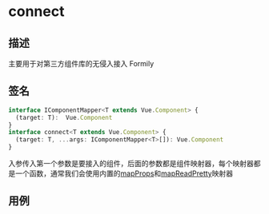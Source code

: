 # connect

## 描述

主要用于对第三方组件库的无侵入接入 Formily

## 签名

```ts
interface IComponentMapper<T extends Vue.Component> {
  (target: T):  Vue.Component
}
interface connect<T extends Vue.Component> {
  (target: T, ...args: IComponentMapper<T>[]): Vue.Component
}
```

入参传入第一个参数是要接入的组件，后面的参数都是组件映射器，每个映射器都是一个函数，通常我们会使用内置的[mapProps](/api/shared/map-props)和[mapReadPretty](/api/shared/map-read-pretty)映射器

## 用例

<dumi-previewer demoPath="api/shared/connect" />
